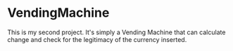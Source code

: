 # VendingMachine
This is my second project. It's simply a Vending Machine that can calculate change and check for the legitimacy of the currency inserted.
